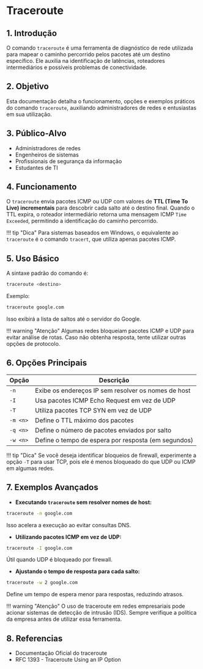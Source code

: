 # Traceroute

## 1. Introdução
O comando `traceroute` é uma ferramenta de diagnóstico de rede utilizada para mapear o caminho percorrido pelos pacotes até um destino específico. Ele auxilia na identificação de latências, roteadores intermediários e possíveis problemas de conectividade.

## 2. Objetivo
Esta documentação detalha o funcionamento, opções e exemplos práticos do comando `traceroute`, auxiliando administradores de redes e entusiastas em sua utilização.

## 3. Público-Alvo
- Administradores de redes
- Engenheiros de sistemas
- Profissionais de segurança da informação
- Estudantes de TI

## 4. Funcionamento
O `traceroute` envia pacotes ICMP ou UDP com valores de **TTL (Time To Live) incrementais** para descobrir cada salto até o destino final. Quando o TTL expira, o roteador intermediário retorna uma mensagem ICMP `Time Exceeded`, permitindo a identificação do caminho percorrido.

!!! tip "Dica"
    Para sistemas baseados em Windows, o equivalente ao `traceroute` é o comando `tracert`, que utiliza apenas pacotes ICMP.

## 5. Uso Básico
A sintaxe padrão do comando é:

```sh
traceroute <destino>
```

Exemplo:
```sh
traceroute google.com
```
Isso exibirá a lista de saltos até o servidor do Google.

!!! warning "Atenção"
    Algumas redes bloqueiam pacotes ICMP e UDP para evitar análise de rotas. Caso não obtenha resposta, tente utilizar outras opções de protocolo.

## 6. Opções Principais
| Opção    | Descrição                                           |
| -------- | --------------------------------------------------- |
| `-n`     | Exibe os endereços IP sem resolver os nomes de host |
| `-I`     | Usa pacotes ICMP Echo Request em vez de UDP         |
| `-T`     | Utiliza pacotes TCP SYN em vez de UDP               |
| `-m <n>` | Define o TTL máximo dos pacotes                     |
| `-q <n>` | Define o número de pacotes enviados por salto       |
| `-w <n>` | Define o tempo de espera por resposta (em segundos) |

!!! tip "Dica"
    Se você deseja identificar bloqueios de firewall, experimente a opção `-T` para usar TCP, pois ele é menos bloqueado do que UDP ou ICMP em algumas redes.

## 7. Exemplos Avançados
- **Executando `traceroute` sem resolver nomes de host:**

```sh
traceroute -n google.com
```
  Isso acelera a execução ao evitar consultas DNS.

- **Utilizando pacotes ICMP em vez de UDP:**

```sh
traceroute -I google.com
```

Útil quando UDP é bloqueado por firewall.

- **Ajustando o tempo de resposta para cada salto:**

```sh
traceroute -w 2 google.com
```

Define um tempo de espera menor para respostas, reduzindo atrasos.

!!! warning "Atenção"
    O uso de traceroute em redes empresariais pode acionar sistemas de detecção de intrusão (IDS). Sempre verifique a política da empresa antes de utilizar essa ferramenta.

## 8. Referencias

- Documentação Oficial do traceroute
- RFC 1393 - Traceroute Using an IP Option